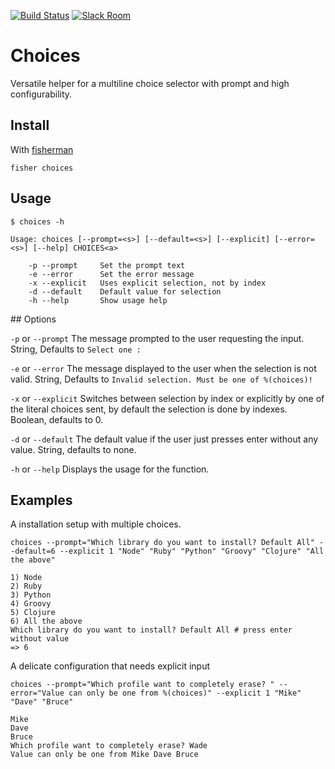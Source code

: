[![Build Status][travis-badge]][travis-link]
[![Slack Room][slack-badge]][slack-link]

# Choices

Versatile helper for a multiline choice selector with  prompt and high configurability.

## Install

With [fisherman]

```
fisher choices
```

## Usage

```fish
$ choices -h

Usage: choices [--prompt=<s>] [--default=<s>] [--explicit] [--error=<s>] [--help] CHOICES<a>

    -p --prompt     Set the prompt text
    -e --error      Set the error message
    -x --explicit   Uses explicit selection, not by index
    -d --default    Default value for selection
    -h --help       Show usage help
```
## Options

`-p` or `--prompt` The message prompted to the user requesting the input. String, Defaults to `Select one : `

`-e` or `--error` The message displayed to the user when the selection is not valid. String, Defaults to `Invalid selection. Must be one of %(choices)!`

`-x` or `--explicit` Switches between selection by index or explicitly by one of the literal choices sent, by default the selection is done by indexes. Boolean, defaults to 0.

`-d` or `--default` The default value if the user just presses enter without any value. String, defaults to none.

`-h` or `--help` Displays the usage for the function.

## Examples

A installation setup with multiple choices.

```fish
choices --prompt="Which library do you want to install? Default All" --default=6 --explicit 1 "Node" "Ruby" "Python" "Groovy" "Clojure" "All the above"
```

```
1) Node
2) Ruby
3) Python
4) Groovy
5) Clojure
6) All the above
Which library do you want to install? Default All # press enter without value
=> 6
```

A delicate configuration that needs explicit input

```fish
choices --prompt="Which profile want to completely erase? " --error="Value can only be one from %(choices)" --explicit 1 "Mike" "Dave" "Bruce"
```

```
Mike
Dave
Bruce
Which profile want to completely erase? Wade
Value can only be one from Mike Dave Bruce
```

[travis-link]: https://travis-ci.org/fisherman/choices
[travis-badge]: https://img.shields.io/travis/fisherman/choices.svg
[slack-link]: https://fisherman-wharf.herokuapp.com
[slack-badge]: https://fisherman-wharf.herokuapp.com/badge.svg
[fisherman]: https://github.com/fisherman/fisherman

